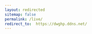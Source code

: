 ```yaml
---
layout: redirected
sitemap: false
permalink: /live/
redirect_to:  https://dwghp.ddns.net/
---
```


<!-- stolen from: https://superdevresources.com/redirects-jekyll-github-pages/ -->
